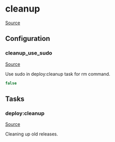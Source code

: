 <!-- DO NOT EDIT THIS FILE! -->
<!-- Instead edit recipe/deploy/cleanup.php -->
<!-- Then run bin/docgen -->

# cleanup

[Source](/recipe/deploy/cleanup.php)




## Configuration
### cleanup_use_sudo
[Source](https://github.com/deployphp/deployer/blob/master/recipe/deploy/cleanup.php#L5)

Use sudo in deploy:cleanup task for rm command.

```php title="Default value"
false
```



## Tasks

### deploy:cleanup
[Source](https://github.com/deployphp/deployer/blob/master/recipe/deploy/cleanup.php#L8)

Cleaning up old releases.




